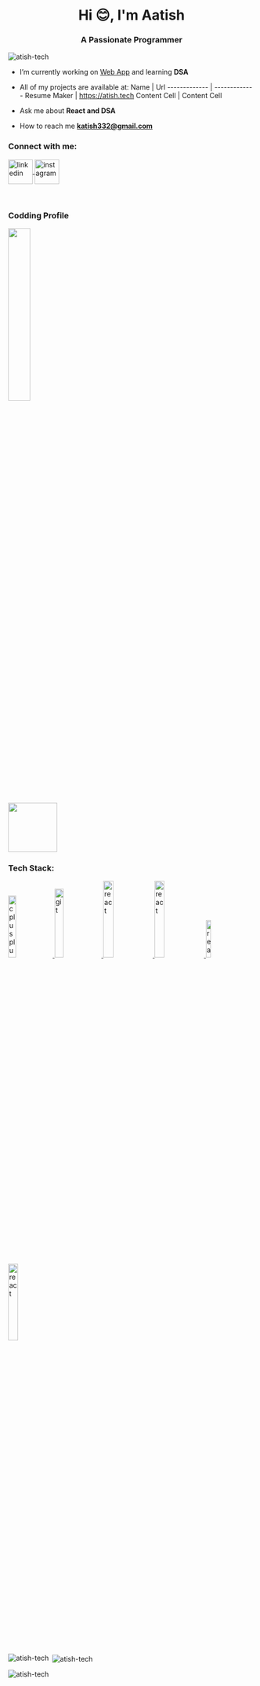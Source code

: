 <h1 align="center">Hi 😊, I'm Aatish</h1>
<h3 align="center">A Passionate Programmer</h3>

<p align="left"> <img src="https://komarev.com/ghpvc/?username=atish-tech&label=Profile%20views&color=0e75b6&style=flat" alt="atish-tech" /> </p>

-  I’m currently working on [Web App](https://atish.tech) and learning **DSA**

-  All of my projects are available at:
  Name  | Url
------------- | -------------
Resume Maker  | https://atish.tech
Content Cell  | Content Cell

-  Ask me about **React and DSA**

-  How to reach me **katish332@gmail.com**

<h3 align="left">Connect with me:</h3>
<p align="left">

<a href="https://www.linkedin.com/in/raj-aatish-8b54241b2/" target="blank">
<img align="center" src="https://t0.gstatic.com/images?q=tbn:ANd9GcRMCA3j2A8hfLl9p5UAU5nd9lvqLlNZvqoU4xOsZ192uH4IYS6X" alt="linkedin" height="50" width="50"/>
 </a>
  
<a href="https://www.instagram.com/raj_aatish_/" target="blank">
<img align="center" src="https://cdn-icons-png.flaticon.com/512/2175/2175198.png" alt="instagram" height="50" width="50" />
</a>
</p>
<br>
 
<h3 align="left">Codding Profile</h3>
<p align="left">
<a href="https://leetcode.com/raj_aatish_/">
<img align="center" src="https://assets.leetcode.com/static_assets/public/webpack_bundles/images/logo-dark.e99485d9b.svg" height="30% width="40"/>
</a>
 
<br>
<a href="https://auth.geeksforgeeks.org/user/aatish__/practice" >
<img align="center" src="https://media.geeksforgeeks.org/gfg-gg-logo.svg" height="100" width="100" />
</a>
</p>

<h3 align="left">Tech Stack: </h3>
<p align="left"> 
<a href="https://www.w3schools.com/cpp/">
<img src="https://isocpp.org/assets/images/cpp_logo.png" alt="cplusplus" width="18%" height="18%"/> </a>
                                                                                                                                                  
<a href="https://git-scm.com/" target="_blank" rel="noreferrer">
<img src="https://www.vectorlogo.zone/logos/git-scm/git-scm-icon.svg" alt="git" width="19%" height="19%"/> </a>
                                                                                                      
<a href="https://reactjs.org/" target="_blank" rel="noreferrer"> 
<img src="https://upload.wikimedia.org/wikipedia/commons/thumb/a/a7/React-icon.svg/1200px-React-icon.svg.png" alt="react" width="20%" height="20%"/> </a>
                                                                                                                                                  
<a href="https://en.wikipedia.org/wiki/HTML" target="_blank" rel="noreferrer"> 
<img src="https://encrypted-tbn0.gstatic.com/images?q=tbn:ANd9GcSeKXebshKzrBj9tc6DFj-iv46H_ePITihX6082ymkqOv1eucdQAr9nzW6LYFB6c1msXIc&usqp=CAU" alt="react" width="20%" height="20%"/> </a>
                                                                                                                                                  
<a href="https://developer.mozilla.org/en-US/docs/Web/CSS" target="_blank" rel="noreferrer"> 
<img src="https://upload.wikimedia.org/wikipedia/commons/thumb/d/d5/CSS3_logo_and_wordmark.svg/1200px-CSS3_logo_and_wordmark.svg.png" alt="react" width="14%" height="14%"/> </a>
                                                                                                                                                  
<a href="https://www.javascript.com/"> 
<img src="https://encrypted-tbn0.gstatic.com/images?q=tbn:ANd9GcSiKztGHvMvOqlh91-rltzuzIbZd07cPz-RpA&usqp=CAU" alt="react" width="20%" height="20%"/> </a>
</p>

<p><img align="left" src="https://github-readme-stats.vercel.app/api/top-langs?username=atish-tech&show_icons=true&locale=en&layout=compact" alt="atish-tech" /></p>

<p>&nbsp;<img align="center" src="https://github-readme-stats.vercel.app/api?username=atish-tech&show_icons=true&locale=en" alt="atish-tech" /></p>

<p><img align="center" src="https://github-readme-streak-stats.herokuapp.com/?user=atish-tech&" alt="atish-tech" /></p>
